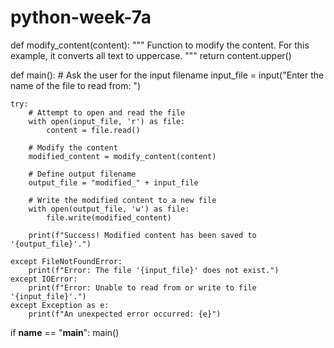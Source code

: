# python-week-7a

def modify_content(content):
    """
    Function to modify the content.
    For this example, it converts all text to uppercase.
    """
    return content.upper()

def main():
    # Ask the user for the input filename
    input_file = input("Enter the name of the file to read from: ")

    try:
        # Attempt to open and read the file
        with open(input_file, 'r') as file:
            content = file.read()
        
        # Modify the content
        modified_content = modify_content(content)

        # Define output filename
        output_file = "modified_" + input_file

        # Write the modified content to a new file
        with open(output_file, 'w') as file:
            file.write(modified_content)

        print(f"Success! Modified content has been saved to '{output_file}'.")

    except FileNotFoundError:
        print(f"Error: The file '{input_file}' does not exist.")
    except IOError:
        print(f"Error: Unable to read from or write to file '{input_file}'.")
    except Exception as e:
        print(f"An unexpected error occurred: {e}")

if __name__ == "__main__":
    main()
